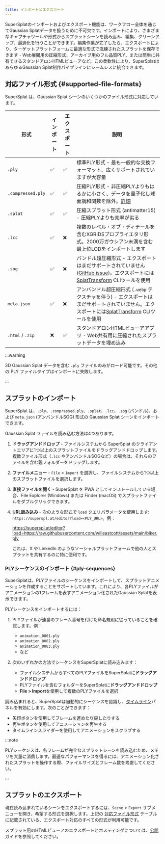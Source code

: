 ```yaml
---
title: インポートとエクスポート
---
```


SuperSplatのインポートおよびエクスポート機能は、ワークフロー全体を通じてGaussian Splatデータを扱うために不可欠です。インポートにより、さまざまなキャプチャツールや形式からスプラットシーンを読み込み、編集、クリーンアップ、最適化を行うことができます。編集作業が完了したら、エクスポートにより、ターゲットプラットフォームに最適な形式で洗練されたスプラットを保存できます - Web展開用の圧縮形式、アーカイブ用のフル品質PLY、または簡単に共有できるスタンドアロンHTMLビューアなど。この柔軟性により、SuperSplatはあらゆるGaussian Splat制作パイプラインにシームレスに統合できます。

## 対応ファイル形式 {#supported-file-formats}

SuperSplat は、Gaussian Splat シーンのいくつかのファイル形式に対応しています。

| 形式 | インポート | エクスポート | 説明 |
| ------ | ------ | ------ | ----------- |
| `.ply` | ✅ | ✅ | 標準PLY形式 - 最も一般的な交換フォーマット、広くサポートされていますが大容量 |
| `.compressed.ply` | ✅ | ✅ | 圧縮PLY形式 - 非圧縮PLYよりもはるかに小さく、データを量子化し球面調和関数を除外。[詳細](https://blog.playcanvas.com/compressing-gaussian-splats/) |
| `.splat` | ✅ | ✅ | 圧縮スプラット形式 (antimatter15) - 圧縮PLYよりも効率が劣る |
| `.lcc` | ✅ | ❌ | 複数のレベル・オブ・ディテールを含むXGRIDSプロプライエタリ形式。2000万ガウシアン未満を含む最上位LODをインポートします |
| `.sog` | ✅ | ❌ | バンドル超圧縮形式 - エクスポートはまだサポートされていません ([GitHub issue](https://github.com/playcanvas/supersplat/issues/543))。エクスポートには[SplatTransform](../splat-transform.md) CLIツールを使用 |
| `meta.json` | ✅ | ❌ | アンバンドル超圧縮形式 (`.webp` テクスチャを伴う) - エクスポートはまだサポートされていません。エクスポートには[SplatTransform](../splat-transform.md) CLIツールを使用 |
| `.html` / `.zip` | ❌ | ✅ | スタンドアロンHTMLビューアアプリ - Web共有用に圧縮されたスプラットデータを埋め込み |

:::warning

3D Gaussian Splat データを含む `.ply` ファイルのみがロード可能です。その他の PLY ファイルタイプはインポートに失敗します。

:::

## スプラットのインポート

SuperSplat は、`.ply`、`.compressed.ply`、`.splat`、`.lcc`、`.sog` (バンドル)、および `meta.json` (アンバンドルSOG) 形式の Gaussian Splat シーンをインポートできます。

Gaussian Splat ファイルを読み込む方法は4つあります。

1. **ドラッグアンドドロップ** - ファイルシステムから SuperSplat のクライアントエリアに1つ以上のスプラットファイルをドラッグアンドドロップします。複数ファイル形式（`.lcc` やアンバンドルSOGなど）の場合は、それらのファイルを含む親フォルダーをドラッグします。
2. **ファイルメニュー** - `File` > `Import` を選択し、ファイルシステムから1つ以上のスプラットファイルを選択します。
3. **直接ファイルを開く** - SuperSplat を PWA としてインストールしている場合、File Explorer (Windows) または Finder (macOS) でスプラットファイルをダブルクリックできます。
4. **URL読み込み** - 次のような形式で `load` クエリパラメータを使用します: `https://superspl.at/editor?load=<PLY_URL>`。例：

    https://superspl.at/editor?load=https://raw.githubusercontent.com/willeastcott/assets/main/biker.ply

    これは、X や LinkedIn のようなソーシャルプラットフォームで他の人とスプラットを共有するのに特に便利です。

### PLYシーケンスのインポート {#ply-sequences}

SuperSplatは、PLYファイルのシーケンスをインポートして、スプラットアニメーションを作成することをサポートしています。これにより、各PLYファイルがアニメーションの1フレームを表すアニメーション化されたGaussian Splatを表示できます。

PLYシーケンスをインポートするには：

1. PLYファイルが連番のフレーム番号を付けた命名規則に従っていることを確認します。例：
   - `animation_0001.ply`
   - `animation_0002.ply`
   - `animation_0003.ply`
   - など

2. 次のいずれかの方法でシーケンスをSuperSplatに読み込みます：
   - ファイルシステムからすべてのPLYファイルをSuperSplatに**ドラッグアンドドロップ**
   - PLYファイルを含むフォルダーをSuperSplatに**ドラッグアンドドロップ**
   - **File > Import**を使用して複数のPLYファイルを選択

読み込まれると、SuperSplatは自動的にシーケンスを認識し、[タイムライン](timeline.md)パネルを有効にします。次のことができます：

- 矢印ボタンを使用してフレームを進めたり戻したりする
- 再生ボタンを使用してアニメーションを再生する
- タイムラインスライダーを使用してアニメーションをスクラブする

:::note

PLYシーケンスは、各フレームが完全なスプラットシーンを読み込むため、メモリを大量に消費します。最適なパフォーマンスを得るには、アニメーション化されたスプラットを操作する際、ファイルサイズとフレーム数を考慮してください。

:::

## スプラットのエクスポート

現在読み込まれているシーンをエクスポートするには、`Scene` > `Export` サブメニューを開き、希望する形式を選択します。上記の [対応ファイル形式](#supported-file-formats) テーブルに記載されている、エクスポート対応のすべての形式が利用可能です。

スプラット用のHTMLビューアのエクスポートとホスティングについては、[公開](publishing.md#supersplat-viewerのセルフホスティング)ガイドを参照してください。
